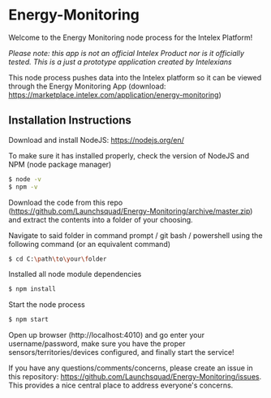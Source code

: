 # Energy-Monitoring

Welcome to the Energy Monitoring node process for the Intelex Platform! 

*Please note: this app is not an official Intelex Product nor is it officially tested. This is a just a prototype application created by Intelexians*

This node process pushes data into the Intelex platform so it can be viewed through the Energy Monitoring App (download: https://marketplace.intelex.com/application/energy-monitoring)


## Installation Instructions

Download and install NodeJS: https://nodejs.org/en/

To make sure it has installed properly, check the version of NodeJS and NPM (node package manager)
``` sh
$ node -v
$ npm -v
```

Download the code from this repo (https://github.com/Launchsquad/Energy-Monitoring/archive/master.zip) and extract the contents into a folder of your choosing. 

Navigate to said folder in command prompt / git bash / powershell using the following command (or an equivalent command)
``` sh
$ cd C:\path\to\your\folder
```

Installed all node module dependencies
``` sh
$ npm install
```

Start the node process
``` sh
$ npm start
```

Open up browser (http://localhost:4010) and go enter your username/password, make sure you have the proper sensors/territories/devices configured, and finally start the service!


If you have any questions/comments/concerns, please create an issue in this repository: https://github.com/Launchsquad/Energy-Monitoring/issues. This provides a nice central place to address everyone's concerns.
